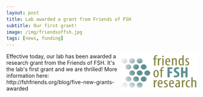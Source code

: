 ```yaml
---
layout: post  
title: Lab awarded a grant from Friends of FSH 
subtitle: Our first grant!   
image: /img/friendsoffsh.jpg  
tags: [news, funding]  
---
```


<img align="right" src="/img/friendsoffsh.jpg" style="width:200px !important;height:100px !important;" />
Effective today, our lab has been awarded a research grant from the Friends of FSH. It's the lab's first grant and we are thrilled! 
More information here: http://fshfriends.org/blog/five-new-grants-awarded
<br>
<br>

